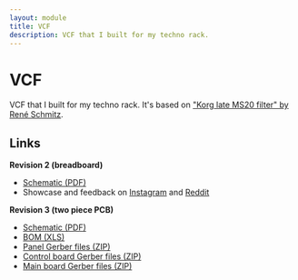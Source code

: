 ```yaml
---
layout: module
title: VCF
description: VCF that I built for my techno rack.
---
```


<!-- image: -->

# VCF

VCF that I built for my techno rack. It's based on ["Korg late MS20 filter" by René Schmitz](https://www.schmitzbits.de/ms20.html).

<!--

## Details

-->

## Links

**Revision 2 (breadboard)**

* [Schematic (PDF)](Bumm-Bumm-Garage-VCF-Rev2-Schematic.pdf)
* Showcase and feedback on [Instagram](https://www.instagram.com/p/CT4t3L1NxrV/) and [Reddit](https://www.reddit.com/r/synthdiy/comments/ppebad/vcf_lp_hp_ms20_inspired/)

**Revision 3 (two piece PCB)**

* [Schematic (PDF)](Bumm-Bumm-Garage-VCF-Rev3-Schematic.pdf)
* [BOM (XLS)](Bumm-Bumm-Garage-VCF-Rev3-BOM.xls)
* [Panel Gerber files (ZIP)](Bumm-Bumm-Garage-VCF-Rev3-PCB-Gerber-Panel.zip)
* [Control board Gerber files (ZIP)](Bumm-Bumm-Garage-VCF-Rev3-PCB-Gerber-Control_Board.zip)
* [Main board Gerber files (ZIP)](Bumm-Bumm-Garage-VCF-Rev3-PCB-Gerber-Main_Board.zip)

